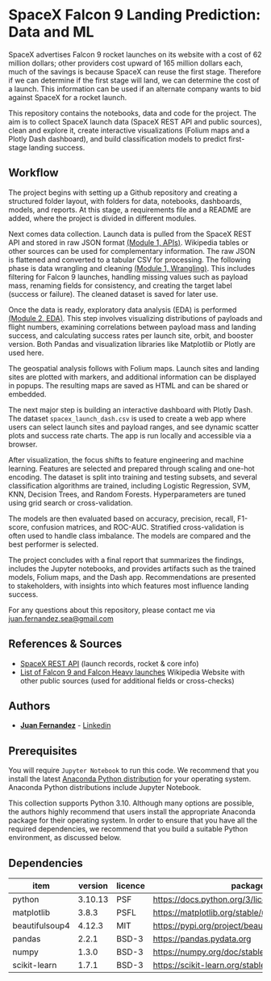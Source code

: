 
# SpaceX Falcon 9 Landing Prediction: Data and ML

SpaceX advertises Falcon 9 rocket launches on its website with a cost of 62 million dollars; other providers cost upward of 165 million dollars each, much of the savings is because SpaceX can reuse the first stage. Therefore if we can determine if the first stage will land, we can determine the cost of a launch. This information can be used if an alternate company wants to bid against SpaceX for a rocket launch.

This repository contains the notebooks, data and code for the project. The aim is to collect SpaceX launch data (SpaceX REST API and public sources), clean and explore it, create interactive visualizations (Folium maps and a Plotly Dash dashboard), and build classification models to predict first-stage landing success.



## Workflow

The project begins with setting up a Github repository and creating a structured folder layout, with folders for data, notebooks, dashboards, models, and reports. At this stage, a requirements file and a README are added, where the project is divided in different modules.

Next comes data collection. Launch data is pulled from the SpaceX REST API and stored in raw JSON format [(Module 1, APIs)](https://github.com/SeaGraphData/SpaceX-Data-and-ML/blob/main/Jupyter%20Files%20and%20Data/Module%201%20Collect%20API%20jupyter-labs-spacex-data-collection-api.ipynb). Wikipedia tables or other sources can be used for complementary information. The raw JSON is flattened and converted to a tabular CSV for processing. The following phase is data wrangling and cleaning [(Module 1, Wrangling)](https://github.com/SeaGraphData/SpaceX-Data-and-ML/blob/main/Jupyter%20Files%20and%20Data/Module%201%20Data%20Wrangling%20labs-jupyter-spacex-Data%20wrangling-v2.ipynb). This includes filtering for Falcon 9 launches, handling missing values such as payload mass, renaming fields for consistency, and creating the target label (success or failure). The cleaned dataset is saved for later use.

Once the data is ready, exploratory data analysis (EDA) is performed [(Module 2, EDA)](https://github.com/SeaGraphData/SpaceX-Data-and-ML/blob/main/Jupyter%20Files%20and%20Data/Module%202%20EDA%20Visualization%20edadataviz.ipynb). This step involves visualizing distributions of payloads and flight numbers, examining correlations between payload mass and landing success, and calculating success rates per launch site, orbit, and booster version. Both Pandas and visualization libraries like Matplotlib or Plotly are used here.

The geospatial analysis follows with Folium maps. Launch sites and landing sites are plotted with markers, and additional information can be displayed in popups. The resulting maps are saved as HTML and can be shared or embedded.

The next major step is building an interactive dashboard with Plotly Dash. The dataset `spacex_launch_dash.csv` is used to create a web app where users can select launch sites and payload ranges, and see dynamic scatter plots and success rate charts. The app is run locally and accessible via a browser.

After visualization, the focus shifts to feature engineering and machine learning. Features are selected and prepared through scaling and one-hot encoding. The dataset is split into training and testing subsets, and several classification algorithms are trained, including Logistic Regression, SVM, KNN, Decision Trees, and Random Forests. Hyperparameters are tuned using grid search or cross-validation.

The models are then evaluated based on accuracy, precision, recall, F1-score, confusion matrices, and ROC-AUC. Stratified cross-validation is often used to handle class imbalance. The models are compared and the best performer is selected.

The project concludes with a final report that summarizes the findings, includes the Jupyter notebooks, and provides artifacts such as the trained models, Folium maps, and the Dash app. Recommendations are presented to stakeholders, with insights into which features most influence landing success.


For any questions about this repository, please contact me via juan.fernandez.sea@gmail.com



## References & Sources

*  [SpaceX REST API](https://github.com/r-spacex/SpaceX-API) (launch records, rocket & core info)
*  [List of Falcon 9 and Falcon Heavy launches](http://en.wikipedia.org/wiki/List_of_Falcon_9_and_Falcon_Heavy_launches) Wikipedia Website with other public sources (used for additional fields or cross-checks)








## Authors

* [**Juan Fernandez**](mailto://juan.fernandez.sea@gmail.com) - [Linkedin](https://www.linkedin.com/in/juan-fernandez-martinez/)



## Prerequisites

You will require `Jupyter Notebook` to run this code. We recommend that you install 
the latest [Anaconda Python distribution](https://www.anaconda.com/) for your 
operating system. Anaconda Python distributions include Jupyter Notebook.


This collection supports Python 3.10. Although many options are possible, the 
authors highly recommend that users install the appropriate Anaconda package 
for their operating system. In order to ensure that you have all the required 
dependencies, we recommend that you build a suitable Python environment, as 
discussed below.


## Dependencies

|item|version|licence|package info|
|---|---|---|---|
|python|3.10.13|PSF|https://docs.python.org/3/license.html|
|matplotlib|3.8.3|PSFL|https://matplotlib.org/stable/users/project/license.html|
|beautifulsoup4|4.12.3|MIT|https://pypi.org/project/beautifulsoup4/|
|pandas|2.2.1|BSD-3|https://pandas.pydata.org|
|numpy|1.3.0|BSD-3|https://numpy.org/doc/stable/index.html|
|scikit-learn|1.7.1|BSD-3|https://scikit-learn.org/stable/|
